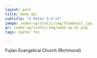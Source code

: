 ```yaml
---
layout: post
title: Wake Up!
subtitle: "2 Peter 3:3-13"
image: /wake-up/static/img/thumbnail.jpg
qr: /wake-up/static/img/wake-up-qr.png
tags: 2peter fec

---
```

Fujian Evangelical Church (Richmond)
